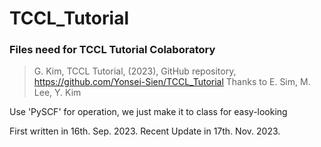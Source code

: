 # TCCL_Tutorial
### Files need for TCCL Tutorial Colaboratory

> G. Kim, TCCL Tutorial, (2023), GitHub repository, https://github.com/Yonsei-Sien/TCCL_Tutorial
Thanks to E. Sim, M. Lee, Y. Kim

Use 'PySCF' for operation, we just make it to class for easy-looking

First written in 16th. Sep. 2023.
Recent Update in 17th. Nov. 2023.
